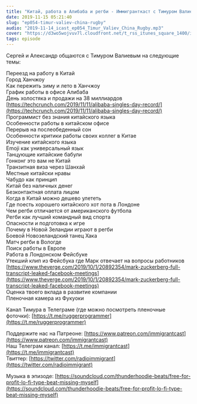 ```yaml
---
title: "Китай, работа в Алибаба и регби - Иммигранткаст с Тимуром Валиевым - эпизод 54"
date: 2019-11-15 05:21:40
slug: "ep054-timur-valiev-china-rugby"
audio: "2019-11-14_icast_ep054_Timur_Valiev_China_Rugby.mp3"
cover: "https://d3wo5wojvuv7l.cloudfront.net/t_rss_itunes_square_1400/images.spreaker.com/original/8fa6613d8f22fb1412486aaa5ccb0caf.jpg"
tags: episode
---
```

Сергей и Александр общаются с Тимуром Валиевым на следующие темы:  
  
Переезд на работу в Китай  
Город Ханчжоу  
Как пережить зиму и лето в Ханчжоу  
График работы в офисе Алибаба  
День холостяка и продажи на 38 миллиардов [https://techcrunch.com/2019/11/11/alibaba-singles-day-record/](https://techcrunch.com/2019/11/11/alibaba-singles-day-record/)  
Программист без знания китайского языка  
Особенности работы в китайском офисе  
Перерыв на послеобеденный сон  
Особенности критики работы своих коллег в Китае  
Изучение китайского языка  
Emoji как универсальный язык  
Танцующие китайские бабули  
Гонконг это вам не Китай  
Транзитная виза через Шанхай  
Местные китайски нравы  
Чабудо как принцип  
Китай без наличных денег  
Безконтактная оплата лицом  
Когда в Китай можно дешево улететь  
Где поесть хорошего китайского хот пота в Лондоне  
Чем регби отличается от американского футбола  
Регби как лучший командный вид спорта  
Опасности и подготовка к игре  
Почему в Новой Зеландии играют в регби  
Боевой Новозеландский танец Хака  
Матч регби в Вологде  
Поиск работы в Европе  
Работа в Лондонском Фейсбуке  
Утекший клип из Фейсбука где Марк отвечает на вопросы работников [https://www.theverge.com/2019/10/1/20892354/mark-zuckerberg-full-transcript-leaked-facebook-meetings](https://www.theverge.com/2019/10/1/20892354/mark-zuckerberg-full-transcript-leaked-facebook-meetings)  
Оценка твоего вклада в развитие компании  
Пленочная камера из Фукуоки  
  
Канал Тимура в Телеграме (где можно посмотреть пленочные фоточки): [https://t.me/ruggerprogrammer](https://t.me/ruggerprogrammer)  
  
Поддержите нас на Патреоне: [https://www.patreon.com/immigrantcast](https://www.patreon.com/immigrantcast)  
Наш Телеграм канал: [https://t.me/immigrantcast](https://t.me/immigrantcast)  
Твиттер: [https://twitter.com/radioimmigrant](https://twitter.com/radioimmigrant)  
  
Музыка в эпизоде: [https://soundcloud.com/thunderhoodie-beats/free-for-profit-lo-fi-type-beat-missing-myself](https://soundcloud.com/thunderhoodie-beats/free-for-profit-lo-fi-type-beat-missing-myself)
